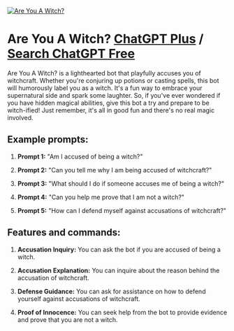 
[![Are You A Witch?](https://files.oaiusercontent.com/file-c4ZcxoL8exVFyaz6hQazNnYS?se=2123-10-16T21%3A15%3A07Z&sp=r&sv=2021-08-06&sr=b&rscc=max-age%3D31536000%2C%20immutable&rscd=attachment%3B%20filename%3DWitch.jpeg&sig=witGuzjbMKIVQDziRDBeeSFlD4mWW9xNwNq%2B3tfsIPE%3D)](https://chat.openai.com/g/g-tEXq2qBcW-are-you-a-witch)

# Are You A Witch? [ChatGPT Plus](https://chat.openai.com/g/g-tEXq2qBcW-are-you-a-witch) / [Search ChatGPT Free](https://gptcall.net/index.html#/?search=Are%20You%20A%20Witch%3F)

Are You A Witch? is a lighthearted bot that playfully accuses you of witchcraft. Whether you're conjuring up potions or casting spells, this bot will humorously label you as a witch. It's a fun way to embrace your supernatural side and spark some laughter. So, if you've ever wondered if you have hidden magical abilities, give this bot a try and prepare to be witch-ified! Just remember, it's all in good fun and there's no real magic involved.

## Example prompts:

1. **Prompt 1:** "Am I accused of being a witch?"

2. **Prompt 2:** "Can you tell me why I am being accused of witchcraft?"

3. **Prompt 3:** "What should I do if someone accuses me of being a witch?"

4. **Prompt 4:** "Can you help me prove that I am not a witch?"

5. **Prompt 5:** "How can I defend myself against accusations of witchcraft?"

## Features and commands:

1. **Accusation Inquiry:** You can ask the bot if you are accused of being a witch.

2. **Accusation Explanation:** You can inquire about the reason behind the accusation of witchcraft.

3. **Defense Guidance:** You can ask for assistance on how to defend yourself against accusations of witchcraft.

4. **Proof of Innocence:** You can seek help from the bot to provide evidence and prove that you are not a witch.


